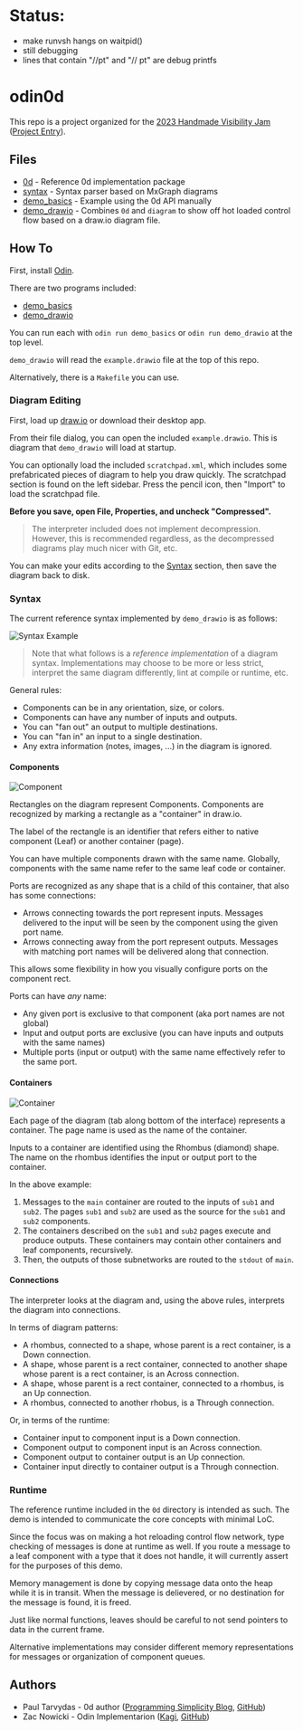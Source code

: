 # Status: 
- make runvsh hangs on waitpid()
- still debugging
- lines that contain "//pt" and "// pt" are debug printfs

# odin0d

This repo is a project organized for the [2023 Handmade Visibility Jam](https://handmade.network/jam) ([Project Entry](https://handmade.network/p/374/odin0d/)).

## Files

- [0d](./0d) - Reference 0d implementation package
- [syntax](./syntax) - Syntax parser based on MxGraph diagrams
- [demo_basics](./demo_basics) - Example using the 0d API manually
- [demo_drawio](./demo_drawio) - Combines `0d` and `diagram` to show off hot loaded control flow based on a draw.io diagram file.

## How To

First, install [Odin](https://odin-lang.org).

There are two programs included:

- [demo_basics](./demo_basics)
- [demo_drawio](./demo_drawio)

You can run each with `odin run demo_basics` or `odin run demo_drawio` at the top level.

`demo_drawio` will read the `example.drawio` file at the top of this repo.

Alternatively, there is a `Makefile` you can use.

### Diagram Editing

First, load up [draw.io](https://draw.io) or download their desktop app.


From their file dialog, you can open the included `example.drawio`.
This is diagram that `demo_drawio` will load at startup.

You can optionally load the included `scratchpad.xml`, which includes some prefabricated pieces of diagram to help you draw quickly.
The scratchpad section is found on the left sidebar.
Press the pencil icon, then "Import" to load the scratchpad file.

**Before you save, open File, Properties, and uncheck "Compressed".**

> The interpreter included does not implement decompression.
> However, this is recommended regardless, as the decompressed diagrams play much nicer with Git, etc.

You can make your edits according to the [Syntax](#syntax) section, then save the diagram back to disk.

### Syntax

The current reference syntax implemented by `demo_drawio` is as follows:

![Syntax Example](https://cdn.discordapp.com/attachments/602932100508942337/1099957457612185670/image.png)

> Note that what follows is a *reference implementation* of a diagram syntax.
> Implementations may choose to be more or less strict, interpret the same diagram differently, lint at compile or runtime, etc.

General rules:

- Components can be in any orientation, size, or colors.
- Components can have any number of inputs and outputs.
- You can "fan out" an output to multiple destinations.
- You can "fan in" an input to a single destination.
- Any extra information (notes, images, ...) in the diagram is ignored.

#### Components

![Component](https://cdn.discordapp.com/attachments/602932100508942337/1099958520406872164/image.png)

Rectangles on the diagram represent Components.
Components are recognized by marking a rectangle as a "container" in draw.io.

The label of the rectangle is an identifier that refers either to native component (Leaf) or another container (page).

You can have multiple components drawn with the same name.
Globally, components with the same name refer to the same leaf code or container.

Ports are recognized as any shape that is a child of this container, that also has some connections:

- Arrows connecting towards the port represent inputs.
  Messages delivered to the input will be seen by the component using the given port name.
- Arrows connecting away from the port represent outputs.
  Messages with matching port names will be delivered along that connection.

This allows some flexibility in how you visually configure ports on the component rect.

Ports can have *any* name:

- Any given port is exclusive to that component (aka port names are not global)
- Input and output ports are exclusive (you can have inputs and outputs with the same names)
- Multiple ports (input or output) with the same name effectively refer to the same port.

#### Containers

![Container](https://cdn.discordapp.com/attachments/602932100508942337/1099962043857129522/image.png)

Each page of the diagram (tab along bottom of the interface) represents a container.
The page name is used as the name of the container.


Inputs to a container are identified using the Rhombus (diamond) shape.
The name on the rhombus identifies the input or output port to the container.

In the above example:

1. Messages to the `main` container are routed to the inputs of `sub1` and `sub2`.
   The pages `sub1` and `sub2` are used as the source for the `sub1` and `sub2` components.
2. The containers described on the `sub1` and `sub2` pages execute and produce outputs.
   These containers may contain other containers and leaf components, recursively.
3. Then, the outputs of those subnetworks are routed to the `stdout` of `main`.

#### Connections

The interpreter looks at the diagram and, using the above rules, interprets the diagram into connections.

In terms of diagram patterns:

- A rhombus, connected to a shape, whose parent is a rect container, is a Down connection.
- A shape, whose parent is a rect container, connected to another shape whose parent is a rect container, is an Across connection.
- A shape, whose parent is a rect container, connected to a rhombus, is an Up connection.
- A rhombus, connected to another rhobus, is a Through connection.

Or, in terms of the runtime:

- Container input to component input is a Down connection.
- Component output to component input is an Across connection.
- Component output to container output is an Up connection.
- Container input directly to container output is a Through connection.

### Runtime

The reference runtime included in the `0d` directory is intended as such.
The demo is intended to communicate the core concepts with minimal LoC.

Since the focus was on making a hot reloading control flow network, type checking of messages is done at runtime as well.
If you route a message to a leaf component with a type that it does not handle, it will currently assert for the purposes of this demo.

Memory management is done by copying message data onto the heap while it is in transit.
When the message is delievered, or no destination for the message is found, it is freed.

Just like normal functions, leaves should be careful to not send pointers to data in the current frame.

Alternative implementations may consider different memory representations for messages or organization of component queues.

## Authors

- Paul Tarvydas - 0d author ([Programming Simplicity Blog](https://publish.obsidian.md/programmingsimplicity/), [GitHub](https://github.com/guitarvydas))
- Zac Nowicki - Odin Implementarion ([Kagi](https://kagi.com), [GitHub](https://github.com/z64))
